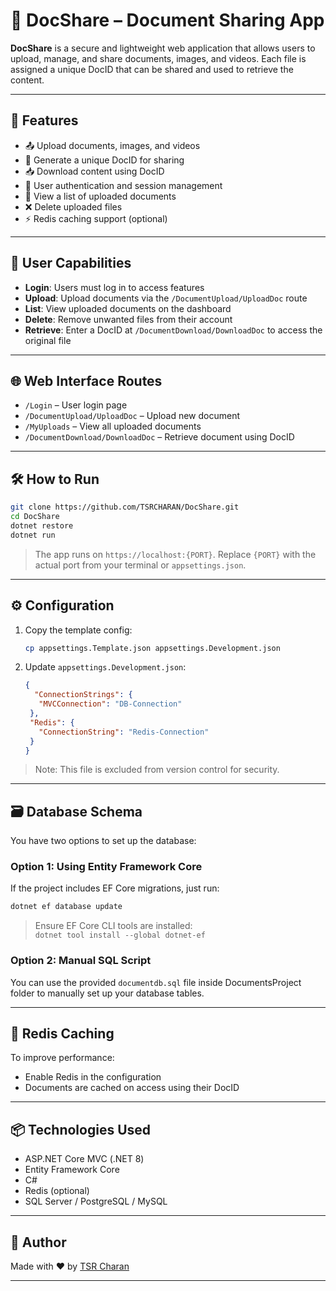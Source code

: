 # 📁 DocShare – Document Sharing App

**DocShare** is a secure and lightweight web application that allows users to upload, manage, and share documents, images, and videos. Each file is assigned a unique DocID that can be shared and used to retrieve the content.

---

## 🚀 Features

- 📤 Upload documents, images, and videos
- 🔗 Generate a unique DocID for sharing
- 📥 Download content using DocID
- 🔐 User authentication and session management
- 📄 View a list of uploaded documents
- ❌ Delete uploaded files
- ⚡ Redis caching support (optional)

---

## 👤 User Capabilities

- **Login**: Users must log in to access features
- **Upload**: Upload documents via the `/DocumentUpload/UploadDoc` route
- **List**: View uploaded documents on the dashboard
- **Delete**: Remove unwanted files from their account
- **Retrieve**: Enter a DocID at `/DocumentDownload/DownloadDoc` to access the original file

---

## 🌐 Web Interface Routes

- `/Login` – User login page
- `/DocumentUpload/UploadDoc` – Upload new document
- `/MyUploads` – View all uploaded documents
- `/DocumentDownload/DownloadDoc` – Retrieve document using DocID

---

## 🛠️ How to Run

```bash
git clone https://github.com/TSRCHARAN/DocShare.git
cd DocShare
dotnet restore
dotnet run
```

> The app runs on `https://localhost:{PORT}`. Replace `{PORT}` with the actual port from your terminal or `appsettings.json`.

---

## ⚙️ Configuration

1. Copy the template config:
   ```bash
   cp appsettings.Template.json appsettings.Development.json
   ```

2. Update `appsettings.Development.json`:
   ```json
   {
     "ConnectionStrings": {
      "MVCConnection": "DB-Connection"
    },
    "Redis": {
      "ConnectionString": "Redis-Connection"
    }
   }
   ```

> Note: This file is excluded from version control for security.

---

## 🗃️ Database Schema

You have two options to set up the database:

### Option 1: Using Entity Framework Core

If the project includes EF Core migrations, just run:

```bash
dotnet ef database update
```

> Ensure EF Core CLI tools are installed:  
> `dotnet tool install --global dotnet-ef`

### Option 2: Manual SQL Script

You can use the provided `documentdb.sql` file inside DocumentsProject folder to manually set up your database tables.

---

## 🔁 Redis Caching

To improve performance:
- Enable Redis in the configuration
- Documents are cached on access using their DocID

---

## 📦 Technologies Used

- ASP.NET Core MVC (.NET 8)
- Entity Framework Core
- C#
- Redis (optional)
- SQL Server / PostgreSQL / MySQL

---

## 🙋 Author

Made with ❤️ by [TSR Charan](https://github.com/TSRCHARAN)

---